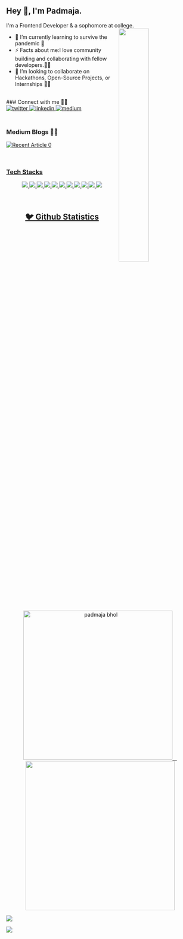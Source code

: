 
## Hey 👋, I'm Padmaja.
I'm a Frontend Developer & a sophomore at college. 
<br>
<img align="right" width="40%" src="https://user-images.githubusercontent.com/54095539/103103952-894d4980-464a-11eb-8670-5b026829077b.png">


- 🌱 I’m currently learning to survive the pandemic 🤧
- ⚡ Facts about me:I love community building and collaborating with fellow developers.👩‍💻
- 👯 I’m looking to collaborate on Hackathons, Open-Source Projects, or Internships 🙅‍♀️

<br>
### Connect with me 🤝🏻

<div align="left">
<a href="https://twitter.com/padmajab24" target="_blank">
<img src=https://img.shields.io/badge/twitter-%2300acee.svg?&style=for-the-badge&logo=twitter&logoColor=white alt=twitter style="margin-bottom: 5px;" />
</a>
<a href="https://www.linkedin.com/in/padmaja-bhol-9326941b5/" target="_blank">
<img src=https://img.shields.io/badge/linkedin-%231E77B5.svg?&style=for-the-badge&logo=linkedin&logoColor=white alt=linkedin style="margin-bottom: 5px;" />
</a>
<a href="https://medium.com/@brpadmaja224" target="_blank">
<img src=https://img.shields.io/badge/medium-%23292929.svg?&style=for-the-badge&logo=medium&logoColor=white alt=medium style="margin-bottom: 5px;" />
</a>  
</div>


<br>

### Medium Blogs ✍🏻
<a target="_blank" href="https://brpadmaja224.medium.com/behind-the-scenes-with-javascript-an-introduction-9403dbf0c462" href="https://github-readme-medium-recent-article.vercel.app/medium/@brpadmaja224/0"><img src="https://github-readme-medium-recent-article.vercel.app/medium/@brpadmaja224/0" alt="Recent Article 0">

	
<br>
	
### Tech Stacks

<p align="center">  <img src="https://img.shields.io/badge/React-20232A?style=for-the-badge&logo=react&logoColor=61DAFB"/> <img src="https://img.shields.io/badge/JavaScript-F7DF1E?style=for-the-badge&logo=javascript&logoColor=black"/> <img src="https://img.shields.io/badge/C-00599C?style=for-the-badge&logo=c&logoColor=white"/> <img src="https://img.shields.io/badge/C%2B%2B-00599C?style=for-the-badge&logo=c%2B%2B&logoColor=white"/> <img src="https://img.shields.io/badge/Tailwind_CSS-38B2AC?style=for-the-badge&logo=tailwind-css&logoColor=white"/> <img src="https://img.shields.io/badge/Bootstrap-563D7C?style=for-the-badge&logo=bootstrap&logoColor=white"/> <img src="https://img.shields.io/badge/styled--components-DB7093?style=for-the-badge&logo=styled-components&logoColor=white"/> <img src="https://img.shields.io/badge/Material--UI-0081CB?style=for-the-badge&logo=material-ui&logoColor=white"/> <img src="https://img.shields.io/badge/Gatsby-663399?style=for-the-badge&logo=gatsby&logoColor=white"/>  <img src="https://img.shields.io/badge/HTML-239120?style=for-the-badge&logo=html5&logoColor=white"/> <img src="https://img.shields.io/badge/CSS-239120?&style=for-the-badge&logo=css3&logoColor=white"/>
</p>
	
<!-- **Languages and Tools:**  

<code><img height="20" src="https://raw.githubusercontent.com/github/explore/80688e429a7d4ef2fca1e82350fe8e3517d3494d/topics/javascript/javascript.png"></code>
<code><img height="20" src="https://raw.githubusercontent.com/github/explore/5c058a388828bb5fde0bcafd4bc867b5bb3f26f3/topics/react/react.png"></code>	
<code><img height="20" src="https://raw.githubusercontent.com/github/explore/e94815998e4e0713912fed477a1f346ec04c3da2/topics/gatsby/gatsby.png"></code>
<code><img height="20" src="https://raw.githubusercontent.com/github/explore/5c058a388828bb5fde0bcafd4bc867b5bb3f26f3/topics/c/c.png"></code>
<code><img height="20" src="https://raw.githubusercontent.com/github/explore/80688e429a7d4ef2fca1e82350fe8e3517d3494d/topics/cpp/cpp.png"></code>
<code><img height="20" src="https://user-images.githubusercontent.com/54095539/120929825-2fc46d00-c708-11eb-9009-f4610456de66.png"></code>
<code><img height="20" src="https://raw.githubusercontent.com/github/explore/5c058a388828bb5fde0bcafd4bc867b5bb3f26f3/topics/bootstrap/bootstrap.png"></code>
<code><img height="20" src="https://raw.githubusercontent.com/github/explore/5c058a388828bb5fde0bcafd4bc867b5bb3f26f3/topics/materialui/materialui.png"></code> -->

	
<br>

  
  
<h2 align="center">🐦 Github Statistics </h2>
<p align='center'><img width="400px" src="https://github-readme-streak-stats.herokuapp.com/?user=padmajabhol&theme=radical" alt="padmaja bhol" />&nbsp; &nbsp;<img width="400px" src="https://github-readme-stats.vercel.app/api?username=padmajabhol&count_private=true&theme=radical"/></p>
 
  ![](https://activity-graph.herokuapp.com/graph?username=padmajabhol&theme=react-dark&hide_border=true&area=true)
	
![](https://komarev.com/ghpvc/?username=padmajabhol&color=79FFE1)	
	
<!-- <p align="center"> 
  Visitor count<br>
  <img src="https://profile-counter.glitch.me/padmajabhol/count.svg" />
</p>
	 -->
	




  
  
  








                                                                                                                          



